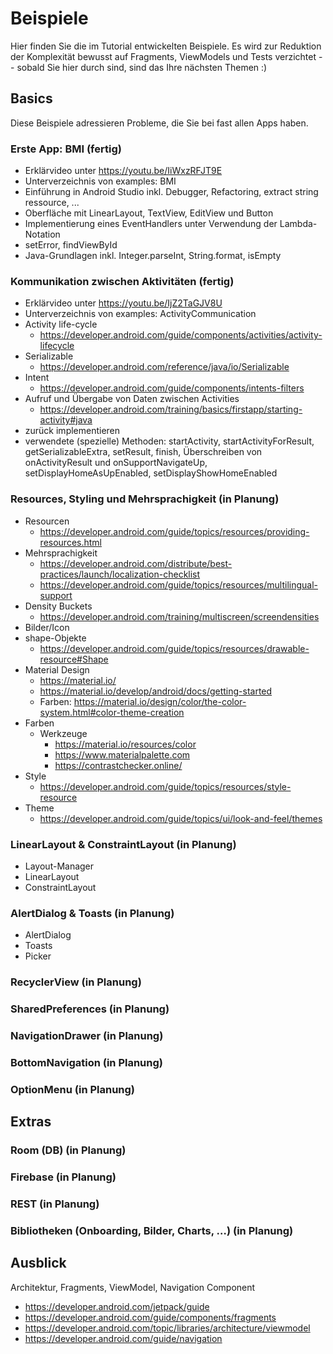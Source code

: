 # Beispiele

Hier finden Sie die im Tutorial entwickelten Beispiele. Es wird zur Reduktion der Komplexität bewusst auf Fragments, ViewModels und Tests verzichtet -- sobald Sie hier durch sind, sind das Ihre nächsten Themen :)

## Basics
Diese Beispiele adressieren Probleme, die Sie bei fast allen Apps haben.

### Erste App: BMI (fertig)
- Erklärvideo unter https://youtu.be/IiWxzRFJT9E
- Unterverzeichnis von examples: BMI
- Einführung in Android Studio inkl. Debugger, Refactoring, extract string ressource, ...
- Oberfläche mit LinearLayout, TextView, EditView und Button
- Implementierung eines EventHandlers unter Verwendung der Lambda-Notation
- setError, findViewById
- Java-Grundlagen inkl. Integer.parseInt, String.format, isEmpty

### Kommunikation zwischen Aktivitäten (fertig)
- Erklärvideo unter https://youtu.be/IjZ2TaGJV8U
- Unterverzeichnis von examples: ActivityCommunication
- Activity life-cycle
  - https://developer.android.com/guide/components/activities/activity-lifecycle
- Serializable
  - https://developer.android.com/reference/java/io/Serializable
- Intent
  - https://developer.android.com/guide/components/intents-filters
- Aufruf und Übergabe von Daten zwischen Activities
  - https://developer.android.com/training/basics/firstapp/starting-activity#java
- zurück implementieren
- verwendete (spezielle) Methoden: startActivity, startActivityForResult, getSerializableExtra, setResult, finish, Überschreiben von onActivityResult und onSupportNavigateUp, setDisplayHomeAsUpEnabled, setDisplayShowHomeEnabled


### Resources, Styling und Mehrsprachigkeit (in Planung)
- Resourcen
  - https://developer.android.com/guide/topics/resources/providing-resources.html
- Mehrsprachigkeit
  - https://developer.android.com/distribute/best-practices/launch/localization-checklist
  - https://developer.android.com/guide/topics/resources/multilingual-support
- Density Buckets
  - https://developer.android.com/training/multiscreen/screendensities
- Bilder/Icon 
- shape-Objekte
  - https://developer.android.com/guide/topics/resources/drawable-resource#Shape
- Material Design
  - https://material.io/
  - https://material.io/develop/android/docs/getting-started
  - Farben: https://material.io/design/color/the-color-system.html#color-theme-creation
- Farben
  - Werkzeuge
    - https://material.io/resources/color
	- https://www.materialpalette.com
	- https://contrastchecker.online/
- Style
  - https://developer.android.com/guide/topics/resources/style-resource
- Theme
  - https://developer.android.com/guide/topics/ui/look-and-feel/themes

### LinearLayout & ConstraintLayout (in Planung)
- Layout-Manager
- LinearLayout
- ConstraintLayout

### AlertDialog & Toasts (in Planung)
- AlertDialog
- Toasts
- Picker

### RecyclerView (in Planung)

### SharedPreferences (in Planung)

### NavigationDrawer (in Planung)

### BottomNavigation (in Planung)

### OptionMenu (in Planung)

## Extras

### Room (DB) (in Planung)

### Firebase (in Planung)

### REST (in Planung)

### Bibliotheken (Onboarding, Bilder, Charts, …) (in Planung)

## Ausblick
Architektur, Fragments, ViewModel, Navigation Component
- https://developer.android.com/jetpack/guide
- https://developer.android.com/guide/components/fragments
- https://developer.android.com/topic/libraries/architecture/viewmodel
- https://developer.android.com/guide/navigation

 

